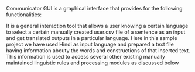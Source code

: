 Communicator GUI is a graphical interface that provides for the following functionalities:

It is a general interaction tool that allows a user knowing a certain language to select a certain manually created user.csv file of a sentence as an input and get translated outputs in a particular language. Here in this sample project we have used Hindi as input language and prepared a text file having information abouty the words and constructions of that inserted text. This information is used to access several other existing manually maintained linguistic rules and processing modules as discussed below
